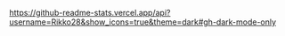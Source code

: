 https://github-readme-stats.vercel.app/api?username=Rikko28&show_icons=true&theme=dark#gh-dark-mode-only
